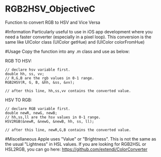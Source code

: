 # RGB2HSV_ObjectiveC
Function to convert RGB to HSV and Vice Versa

#Information
Particularly useful to use in iOS app development where you need a faster
converter (especially in a pixel loop). This conversion is the same like
UIColor class (UIColor getHue) and (UIColor colorFromHue)

#Usage
Copy the function into any .m class and use as below:

RGB TO HSV:
 ```obj-c
// declare hsv variable first.
double hh, ss, vv;
// R,G,B are the rgb values in 0-1 range.
RGB2HSV(R, G, B, &hh, &ss, &vv);

// after this line, hh,ss,vv contains the converted value.
 ```
HSV TO RGB:
```obj-c
// declare RGB variable first.
double newR, newG, newB;
// hh,ss,ll are the hsv values in 0-1 range.
HSV2RGB(&newR, &newG, &newB, hh, ss, ll);

// after this line, newR,G,B contains the converted value.
```


#Miscellaneous
Apple uses "Value" or "Brightness". This is not the same as the usual "Lightness"
in HSL values. If you are looking for RGB2HSL or HSL2RGB, you can go here:
https://github.com/extendi/ColorConverter
